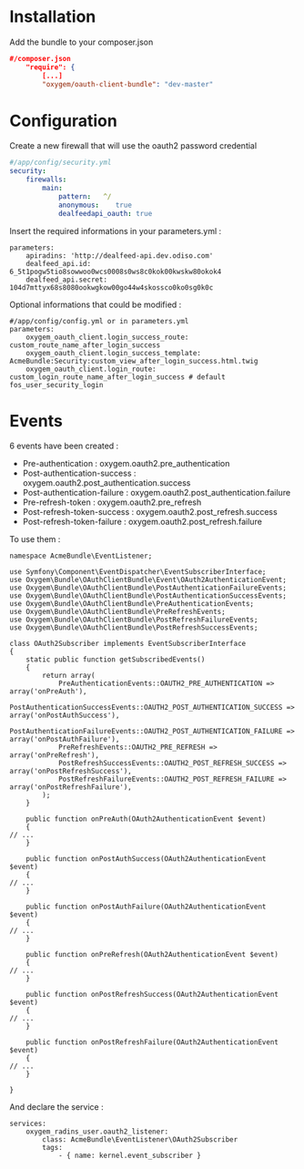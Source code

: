 # Installation

Add the bundle to your composer.json
``` /composer.json
#/composer.json
    "require": {
        [...]
        "oxygem/oauth-client-bundle": "dev-master"
```

# Configuration

Create a new firewall that will use the oauth2 password credential
``` /app/config/security.yml
#/app/config/security.yml
security:
    firewalls:
        main:
            pattern:   ^/
            anonymous:    true
            dealfeedapi_oauth: true
```
Insert the required informations in your parameters.yml :
```
parameters:
    apiradins: 'http://dealfeed-api.dev.odiso.com'
    dealfeed_api.id: 6_5t1pogw5tio8sowwoo0wcs0008s0ws8c0kok00kwskw80okok4
    dealfeed_api.secret: 104d7mttyx68s8080ookwgkow00go44w4skossco0ko0sg0k0c
```

Optional informations that could be modified :
```
#/app/config/config.yml or in parameters.yml
parameters:
    oxygem_oauth_client.login_success_route: custom_route_name_after_login_success
    oxygem_oauth_client.login_success_template: AcmeBundle:Security:custom_view_after_login_success.html.twig
    oxygem_oauth_client.login_route: custom_login_route_name_after_login_success # default fos_user_security_login
```

# Events

6 events have been created :
- Pre-authentication : oxygem.oauth2.pre_authentication
- Post-authentication-success : oxygem.oauth2.post_authentication.success
- Post-authentication-failure : oxygem.oauth2.post_authentication.failure
- Pre-refresh-token : oxygem.oauth2.pre_refresh
- Post-refresh-token-success : oxygem.oauth2.post_refresh.success
- Post-refresh-token-failure : oxygem.oauth2.post_refresh.failure

To use them :
```
namespace AcmeBundle\EventListener;

use Symfony\Component\EventDispatcher\EventSubscriberInterface;
use Oxygem\Bundle\OAuthClientBundle\Event\OAuth2AuthenticationEvent;
use Oxygem\Bundle\OAuthClientBundle\PostAuthenticationFailureEvents;
use Oxygem\Bundle\OAuthClientBundle\PostAuthenticationSuccessEvents;
use Oxygem\Bundle\OAuthClientBundle\PreAuthenticationEvents;
use Oxygem\Bundle\OAuthClientBundle\PreRefreshEvents;
use Oxygem\Bundle\OAuthClientBundle\PostRefreshFailureEvents;
use Oxygem\Bundle\OAuthClientBundle\PostRefreshSuccessEvents;

class OAuth2Subscriber implements EventSubscriberInterface
{
    static public function getSubscribedEvents()
    {
        return array(
            PreAuthenticationEvents::OAUTH2_PRE_AUTHENTICATION => array('onPreAuth'),
            PostAuthenticationSuccessEvents::OAUTH2_POST_AUTHENTICATION_SUCCESS => array('onPostAuthSuccess'),
            PostAuthenticationFailureEvents::OAUTH2_POST_AUTHENTICATION_FAILURE => array('onPostAuthFailure'),
            PreRefreshEvents::OAUTH2_PRE_REFRESH => array('onPreRefresh'),
            PostRefreshSuccessEvents::OAUTH2_POST_REFRESH_SUCCESS => array('onPostRefreshSuccess'),
            PostRefreshFailureEvents::OAUTH2_POST_REFRESH_FAILURE => array('onPostRefreshFailure'),
        );
    }

    public function onPreAuth(OAuth2AuthenticationEvent $event)
    {
// ...
    }

    public function onPostAuthSuccess(OAuth2AuthenticationEvent $event)
    {
// ...
    }

    public function onPostAuthFailure(OAuth2AuthenticationEvent $event)
    {
// ...
    }

    public function onPreRefresh(OAuth2AuthenticationEvent $event)
    {
// ...
    }

    public function onPostRefreshSuccess(OAuth2AuthenticationEvent $event)
    {
// ...
    }

    public function onPostRefreshFailure(OAuth2AuthenticationEvent $event)
    {
// ...
    }

}
```
And declare the service :
```
services:
    oxygem_radins_user.oauth2_listener:
        class: AcmeBundle\EventListener\OAuth2Subscriber
        tags:
            - { name: kernel.event_subscriber }
```